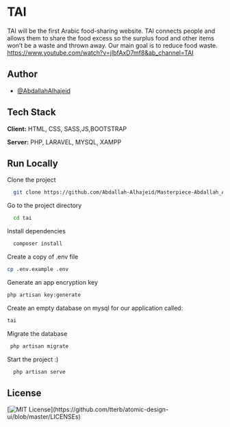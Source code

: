 
#  TAI

TAI will be the first Arabic food-sharing website. TAI connects people and allows them to share the food excess so the surplus food and other items won’t be a waste and thrown away. Our main goal is to reduce food waste. 
https://www.youtube.com/watch?v=jIbfAxD7mf8&ab_channel=TAI

## Author

- [@AbdallahAlhajeid](https://github.com/Abdallah-Alhajeid)


## Tech Stack

**Client:** HTML, CSS, SASS,JS,BOOTSTRAP

**Server:** PHP, LARAVEL, MYSQL, XAMPP



## Run Locally

Clone the project

```bash
  git clone https://github.com/Abdallah-Alhajeid/Masterpiece-Abdallah_Alhajeid
```

Go to the project directory

```bash
  cd tai
```

Install dependencies

```bash
  composer install
```
Create a copy of  .env file

```bash
cp .env.example .env
```
Generate an app encryption key
```bash
php artisan key:generate
```
Create an empty database on mysql for our application called:
```bash
tai
```

Migrate the database

```bash
 php artisan migrate
```

Start the project :)

```bash
  php artisan serve
```

  
## License

[![MIT License](https://img.shields.io/apm/l/atomic-design-ui.svg?)](https://github.com/tterb/atomic-design-ui/blob/master/LICENSEs)


  

